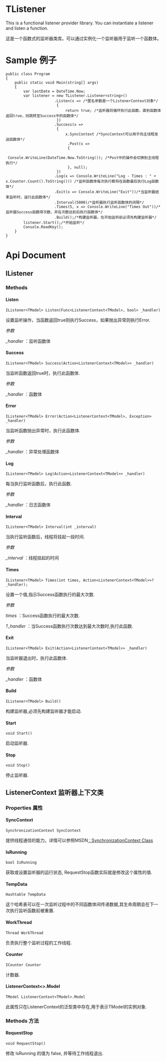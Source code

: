 # TListener
<p> This is a functional listener provider library. You can instantiate a listener and listen a function. </p>
<p> 这是一个函数式的监听器类库。可以通过实例化一个监听器用于监听一个函数体。</p>

# Sample 例子
``` CSharp
public class Program
{
    public static void Main(string[] args)
    {
        var lastDate = DateTime.Now;
        var listener = new TListener.Listener<string>()
                      .Listen(x => /*匿名参数是一个ListenerContext对象*/
                       {
                           return true; /*监听器将循环执行此函数，直到函数体返回true，则跳转至Success中的函数体*/
                       })
                      .Success(x =>
                       {
                           x.SyncContext /*SyncContext可以用于向主线程发送函数体*/
                            .Post(s =>
                            {
                                Console.WriteLine(DateTime.Now.ToString()); /*Post中的操作会切换到主线程执行*/
                            }, null);
                       })
                      .Log(x => Console.WriteLine("Log - Times : " + x.Counter.Count().ToString())) /*监听函数体每次执行都将在函数最后执行Log函数体*/
                      .Exit(x => Console.WriteLine("Exit"))/*当监听器结束监听时，运行此函数体*/
                      .Interval(5000)/*监听器执行监听函数体的间隔*/
                      .Times(5, x => Console.WriteLine("Times Out"))/*监听器Success函数得次数，并在次数达到后执行函数体*/
                      .Build();/*构建监听器，在开始监听前必须先构建监听器*/
        listener.Start();/*开始监听*/
        Console.ReadKey();
    }
}
```
# Api Document
## IListener<TModel>
### Methods
#### Listen
``` CSharp
IListener<TModel> Listen(Func<ListenerContext<TModel>, bool> _handler)
```
<p>设置监听操作，当函数返回true则执行Success，如果抛出异常则执行Error.</p>
<em>参数</em>
<p><em>_handler</em> ：监听函数体</p>

#### Success
``` CSharp
IListener<TModel> Success(Action<ListenerContext<TModel>> _handler)
```
<p>当监听函数返回true时，执行此函数体.</p>
<em>参数</em>
<p><em>_handler</em> ：函数体</p>

#### Error
``` CSharp
IListener<TModel> Error(Action<ListenerContext<TModel>, Exception> _handler)
```
<p>当监听函数抛出异常时，执行此函数体.</p>
<em>参数</em>
<p><em>_handler</em> ：异常处理函数体</p>

#### Log
``` CSharp
IListener<TModel> Log(Action<ListenerContext<TModel>> _handler)
```
<p>每当执行监听函数后，执行此函数.</p>
<em>参数</em>
<p><em>_handler</em> ：日志函数体</p>

#### Interval
``` CSharp
IListener<TModel> Interval(int _interval)
```
<p>当执行监听函数后，线程将挂起一段时间.</p>
<em>参数</em>
<p><em>_interval</em> ：线程挂起的时间</p>

#### Times
``` CSharp
IListener<TModel> Times(int times, Action<ListenerContext<TModel>>? _handler);
```
<p>设置一个值,指示Success函数执行的最大次数.</p>
<em>参数</em>
<p><em>times</em> ：Success函数执行的最大次数.</p>
<p><em>?_handler</em> ：当Success函数执行次数达到最大次数时,执行此函数.</p>

#### Exit
``` CSharp
IListener<TModel> Exit(Action<ListenerContext<TModel>> _handler)
```
<p>当监听器退出时，执行此函数体.</p>
<em>参数</em>
<p><em>_handler</em> ：函数体</p>

#### Build
``` CSharp
IListener<TModel> Build()
```
<p>构建监听器,必须先构建监听器才能启动.</p>

#### Start
``` CSharp
void Start()
```
<p>启动监听器.</p>

#### Stop
``` CSharp
void Stop()
```
<p>停止监听器.</p>

## ListenerContext 监听器上下文类
### Properties 属性
#### SyncContext 
``` CSharp
SynchronizationContext SyncContext
```
<p>提供线程通信的能力。详情可以参照MSDN<a href="https://msdn.microsoft.com/en-us/library/system.threading.synchronizationcontext.aspx"> : SynchronizationContext Class</a></p>

#### IsRunning
``` CSharp
bool IsRunning
```
<p>获取或设置监听器的运行状态, RequestStop函数实际就是修改这个属性的值.</p>

#### TempData
``` CSharp
Hashtable TempData
```
<p>这个哈希表可以在一次监听过程中的不同函数体间传递数据,其生命周期会在下一次执行监听函数前被重置.</p>

#### WorkThread
``` CSharp
Thread WorkThread
```
<p>负责执行整个监听过程的工作线程.</p>

#### Counter
``` CSharp
ICounter Counter
```
<p>计数器.</p>

#### ListenerContext<<TModel>>.Model
```CSharp
TModel ListenerContext<TModel>.Model
```
<p>此属性只在ListenerContext的泛型类中存在,用于表示TModel的实例对象.</p>

### Methods 方法
#### RequestStop
``` CSharp
void RequestStop()
```
<p>修改 IsRunning 的值为 false, 并等待工作线程退出. </p>
